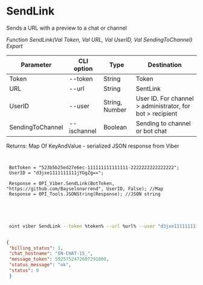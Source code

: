 ﻿---
sidebar_position: 6
---

# SendLink
 Sends a URL with a preview to a chat or channel


*Function SendLink(Val Token, Val URL, Val UserID, Val SendingToChannel) Export*

 | Parameter | CLI option | Type | Destination |
 |-|-|-|-|
 | Token | --token | String | Token |
 | URL | --url | String | SentLink |
 | UserID | --user | String, Number | User ID. For channel > administrator, for bot > recipient |
 | SendingToChannel | --ischannel | Boolean | Sending to channel or bot chat |

 
 Returns: Map Of KeyAndValue - serialized JSON response from Viber

```bsl title="Code example"
	
 
 BotToken = "523b5b25ed27e6ec-111111111111111-2222222222222222";
 UserID = "d3jxe1111111111jYGgZg==";
 
 Response = OPI_Viber.SendLink(BotToken, "https://github.com/Bayselonarrend", UserID, False); //Map
 Response = OPI_Tools.JSONString(Response); //JSON string
 
 
	
```

```sh title="CLI command example"
 
 oint viber SendLink --token %token% --url %url% --user "d3jxe1111111111jYGgZg" --ischannel %ischannel%


```


```json title="Result"

{
 "billing_status": 1,
 "chat_hostname": "SN-CHAT-15_",
 "message_token": 5925752472607291800,
 "status_message": "ok",
 "status": 0
 }

```
